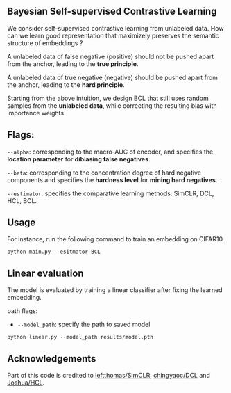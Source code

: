 ## Bayesian Self-supervised Contrastive Learning
We consider self-supervised contrastive learning from unlabeled data. 
How can we learn good representation that maximizely preserves the semantic structure of embeddings ?

A unlabeled data of false negative (positive) should not be pushed apart from the anchor, leading to the 
**true principle**.

A unlabeled data of true negative (negative) should be pushed apart from the anchor, leading to the **hard principle**.

Starting from the above intuition, we design BCL that still uses random samples from the **unlabeled data**, while correcting the resulting bias with importance weights.


## Flags:
`--alpha`: corresponding to the macro-AUC of encoder, and specifies the **location parameter** for **dibiasing false negatives**.

`--beta`: corresponding to the concentration degree of hard negative components and specifies the **hardness level** for **mining hard negatives**.

`--estimator`: specifies the comparative learning methods: SimCLR, DCL, HCL, BCL.

## Usage
For instance, run the following command to train an embedding on CIFAR10.
```
python main.py --esitmator BCL
```

## Linear evaluation
The model is evaluated by training a linear classifier after fixing the learned embedding.

path flags:
  - `--model_path`: specify the path to saved model
```
python linear.py --model_path results/model.pth
```

## Acknowledgements

Part of this code is credited to [leftthomas/SimCLR](https://github.com/leftthomas/SimCLR), [chingyaoc/DCL](https://github.com/chingyaoc/DCL) and [Joshua/HCL](https://github.com/joshr17/HCL).
